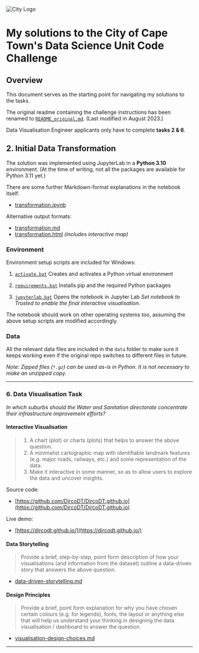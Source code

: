 
![City Logo](./img/city_emblem.png)

# My solutions to the City of Cape Town's Data Science Unit Code Challenge

## Overview

This document serves as the starting point for navigating my solutions to the tasks.

The original readme containing the challenge instructions has been renamed to [`README_original.md`](README_original.md). (Last modified in August 2023.)

Data Visualisation Engineer applicants only have to complete **tasks 2 & 6**.

## 2. Initial Data Transformation

The solution was implemented using JupyterLab in a **Python 3.10** environment. (At the time of writing, not all the packages are available for Python 3.11 yet.)

There are some further Markdown-format explanations in the notebook itself.

* [transformation.ipynb](./transformation.ipynb)

Alternative output formats:

* [transformation.md](./transformation.md)
* [transformation.html](./transformation.html) *(includes interactive map)*

### Environment

Environment setup scripts are included for Windows:

1. [`activate.bat`](activate.bat)
   Creates and activates a Python virtual environment

2. [`requirements.bat`](requirements.bat)
   Installs pip and the required Python packages

3. [`jupyterlab.bat`](jupyterlab.bat)
   Opens the notebook in Jupyter Lab
   *Set notebook to Trusted to enable the final interactive visualisation.*

The notebook should work on other operating systems too, assuming the above setup scripts are modified accordingly.

### Data

All the relevant data files are included in the `data` folder to make sure it keeps working even if the original repo switches to different files in future.

*Note: Zipped files (`*.gz`) can be used as-is in Python. It is not necessary to make an unzipped copy.*

---

### 6. Data Visualisation Task

*In which suburbs should the Water and Sanitation directorate concentrate their infrastructure improvement efforts?*

#### Interactive Visualisation

> 1. A chart (plot) or charts (plots) that helps to answer the above question.
> 2. A minimalist cartographic map with identifiable landmark features (e.g. major roads, railways, etc.) and some representation of the data.
> 3. Make it interactive in some manner, so as to allow users to explore the data and uncover insights.

Source code:
* [https://github.com/DircoDT/DircoDT.github.io](https://github.com/DircoDT/DircoDT.github.io)

Live demo:
* [https://dircodt.github.io/](https://dircodt.github.io/)

#### Data Storytelling

> Provide a brief, step-by-step, point form description of how your visualisations (and information from the dataset) outline a data-driven story that answers the above question.

* [data-driven-storytelling.md](./data-driven-storytelling.md)

#### Design Principles

> Provide a brief, point form explanation for why you have chosen certain colours (e.g. for legends), fonts, the layout or anything else that will help us understand your thinking in designing the data visualisation / dashboard to answer the question.

* [visualisation-design-choices.md](./visualisation-design-choices.md)

---
